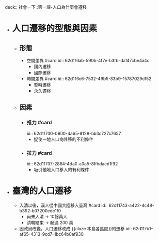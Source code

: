 deck:: 社會一下::第一課-人口為什麼會遷移

- # 人口遷移的型態與因素
	- ## 形態
		- 空間差異 #card
		  id:: 62d116ab-590b-4f7e-b3fb-daf47cbe4a4c
			- 國內遷移
			- 國際遷移
		- 時間差異 #card
		  id:: 62d116c6-7532-49b5-83b9-15787029df52
			- 暫時遷移
			- 永久遷移
	- ## 因素
		- ### 推力 #card
		  id:: 62d11700-0900-4a65-8128-bb3c727c7657
			- 捉使一地人口向外移的不利條件
		- ### 拉力 #card
		  id:: 62d11707-2884-4da0-a0a5-8ffbdacd1f92
			- 吸引他地人口移入的有利條件
- # 臺灣的人口遷移
	- 入清以後，漢人從中國大陸移入臺灣 #card
	  id:: 62d11743-a422-4c48-b392-b07200ede1f0
		- 尚未入清 -> 10餘萬人
		- 清朝結束 -> 起過 200 萬
	- 因政局改變，人口遷移改成 {{cloze 本島各區間}}的遷移
	  id:: 62d117b1-af65-4313-9cd7-1bc64b0af930